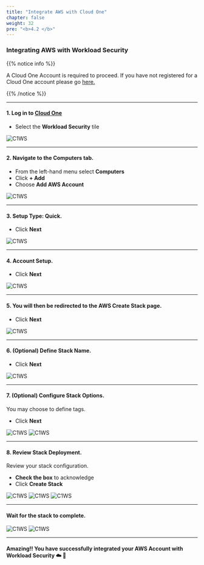 ```yaml
---
title: "Integrate AWS with Cloud One"
chapter: false
weight: 32
pre: "<b>4.2 </b>"
---
```


### Integrating AWS with Workload Security

{{% notice info %}}
<p style='text-align: left;'>
A Cloud One Account is required to proceed. If you have not registered for a Cloud One account please go <a href="https://cloudone.trendmicro.com/register" target="_top">here.</a>
</p>
{{% /notice %}}

----

#### 1. Log in to [Cloud One](https://cloudone.trendmicro.com/)
- Select the **Workload Security** tile

![C1WS](/images/Login_C1.png) 



---

#### 2. Navigate to the **Computers** tab.
- From the left-hand menu select **Computers**
- Click **+ Add**
- Choose **Add AWS Account**

![C1WS](/images/ws_add1.png) 



---

#### 3. Setup Type: **Quick**.
- Click **Next**

![C1WS](/images/ws_add2.png) 

---

#### 4. Account Setup.
- Click **Next**

![C1WS](/images/ws_add3.png) 

---

#### 5. You will then be redirected to the AWS Create Stack page.
- Click **Next**

![C1WS](/images/ws_add4.png) 

---

#### 6. (Optional) Define Stack Name.
- Click **Next**

![C1WS](/images/ws_add5.png) 

---

#### 7. (Optional) Configure Stack Options.
You may choose to define tags.

- Click **Next**

![C1WS](/images/ws_add6.png) 
![C1WS](/images/ws_add7.png) 

---

#### 8. Review Stack Deployment.
Review your stack configuration.

- **Check the box** to acknowledge
- Click **Create Stack**

![C1WS](/images/ws_add8.png) 
![C1WS](/images/ws_add9.png) 
![C1WS](/images/ws_add10.png) 

---

#### Wait for the stack to complete.
![C1WS](/images/connector1.png)
![C1WS](/images/connector2.png)


---
#### Amazing!! You have successfully integrated your AWS Account with Workload Security :cloud: :rocket:
